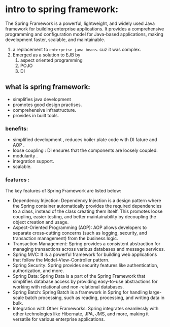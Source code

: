 # intro to spring framework:

The Spring Framework is a powerful, lightweight, and widely used Java framework for building enterprise applications. It provides a comprehensive programming and configuration model for Java-based applications, making development faster, scalable, and maintainable.

1. a replacement to `enterprise java beans`. cuz it was complex.
2. Emerged as a solution to EJB by
   1. aspect oriented programming
   2. POJO
   3. DI

## what is spring framework:

- simplifies java development
- promotes good design practises.
- comprehensive infrastructure.
- provides in built tools.

### benefits:

- simplified development , reduces boiler plate code with DI fature and AOP .
- loose coupling : DI ensures that the components are loosely coupled.
- modularity .
- integration support.
- scalable.

### features :

The key features of Spring Framework are listed below:

- Dependency Injection: Dependency Injection is a design pattern where the Spring container automatically provides the required dependencies to a class, instead of the class creating them itself. This promotes loose coupling, easier testing, and better maintainability by decoupling the object creation and usage.
- Aspect-Oriented Programming (AOP): AOP allows developers to separate cross-cutting concerns (such as logging, security, and transaction management) from the business logic.
- Transaction Management: Spring provides a consistent abstraction for managing transactions across various databases and message services.
- Spring MVC: It is a powerful framework for building web applications that follow the Model-View-Controller pattern.
- Spring Security: Spring provides security features like authentication, authorization, and more.
- Spring Data: Spring Data is a part of the Spring Framework that simplifies database access by providing easy-to-use abstractions for working with relational and non-relational databases.
- Spring Batch: Spring Batch is a framework in Spring for handling large-scale batch processing, such as reading, processing, and writing data in bulk.
- Integration with Other Frameworks: Spring integrates seamlessly with other technologies like Hibernate, JPA, JMS, and more, making it versatile for various enterprise applications.
